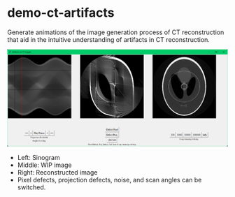 # demo-ct-artifacts

Generate animations of the image generation process of CT reconstruction that aid in the intuitive understanding of artifacts in CT reconstruction.


![App window](imgs/app_window.png)

* Left: Sinogram
* Middle: WIP image
* Right: Reconstructed image
* Pixel defects, projection defects, noise, and scan angles can be switched.
